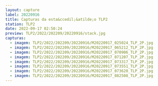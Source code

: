 ```yaml
---
layout: capture
label: 20220916
title: Capturas da esta&ccedil;&atilde;o TLP2
station: TLP2
date: 2022-09-17 02:50:24
preview: TLP2/2022/202209/20220916/stack.jpg
capturas:
  - imagem: TLP2/2022/202209/20220916/M20220917_025024_TLP_2P.jpg
  - imagem: TLP2/2022/202209/20220916/M20220917_065212_TLP_2P.jpg
  - imagem: TLP2/2022/202209/20220916/M20220917_070906_TLP_2P.jpg
  - imagem: TLP2/2022/202209/20220916/M20220917_071207_TLP_2P.jpg
  - imagem: TLP2/2022/202209/20220916/M20220917_073317_TLP_2P.jpg
  - imagem: TLP2/2022/202209/20220916/M20220917_073551_TLP_2P.jpg
  - imagem: TLP2/2022/202209/20220916/M20220917_073620_TLP_2P.jpg
  - imagem: TLP2/2022/202209/20220916/M20220917_082508_TLP_2P.jpg
---
```

